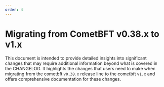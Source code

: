 ```yaml
---
order: 4
---
```


# Migrating from CometBFT v0.38.x to v1.x

This document is intended to provide detailed insights into significant changes that may require additional
information beyond what is covered in the CHANGELOG. It highlights the changes that users need to make when
migrating from the cometbft `v0.38.x` release line to the cometbft `v1.x` and offers comprehensive documentation
for these changes.

